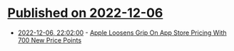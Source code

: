 # [Published on 2022-12-06](index.md)

* [2022-12-06, 22:02:00](https://apple.slashdot.org/story/22/12/06/216218/apple-loosens-grip-on-app-store-pricing-with-700-new-price-points?utm_source=rss1.0mainlinkanon&utm_medium=feed) - [Apple Loosens Grip On App Store Pricing With 700 New Price Points](https://apple.slashdot.org/story/22/12/06/216218/apple-loosens-grip-on-app-store-pricing-with-700-new-price-points?utm_source=rss1.0mainlinkanon&utm_medium=feed)
